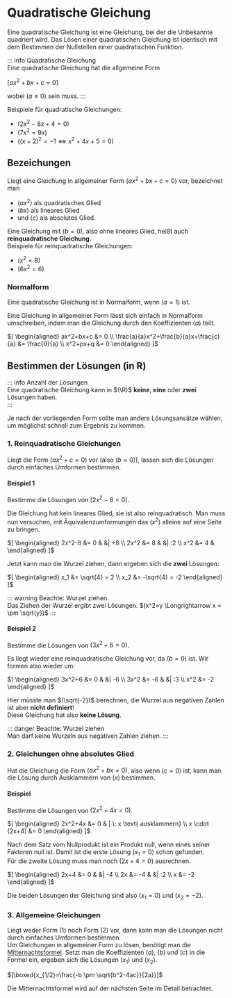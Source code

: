 # Quadratische Gleichung

Eine quadratische Gleichung ist eine Gleichung, bei der die Unbekannte quadriert wird. Das Lösen einer quadratischen
Gleichung ist identisch mit dem Bestimmen der Nullstellen einer quadratischen Funktion.

::: info Quadratische Gleichung  
Eine quadratische Gleichung hat die allgemeine Form

$[ax^2+bx+c=0]$

wobei $(a \neq 0)$ sein muss.
:::

Beispiele für quadratische Gleichungen:
  - $(2x^2-8x+4=0)$
  - $(7x^2=9x)$
  - $((x+2)^2=-1 \Leftrightarrow x^2+4x+5=0)$

## Bezeichungen
Liegt eine Gleichung in allgemeiner Form $(ax^2+bx+c=0)$ vor, bezeichnet man
  - $(ax^2)$ als quadratisches Glied
  - $(bx)$ als lineares Glied
  - und $(c)$ als absolutes Glied.
  
Eine Gleichung mit $(b=0)$, also ohne lineares Glied, heißt auch **reinquadratische Gleichung**.  
Beispiele für reinquadratische Gleichungen:
  - $(x^2=8)$
  - $(6x^2=6)$

### Normalform
Eine quadratische Gleichung ist in Normalform, wenn $(a=1)$ ist.

Eine Gleichung in allgemeiner Form lässt sich einfach in Normalform umschreiben, indem man
die Gleichung durch den Koeffizienten $(a)$ teilt.

$[
\begin{aligned}  
  ax^2+bx+c &= 0 \\  
  \frac{a}{a}x^2+\frac{b}{a}x+\frac{c}{a} &= \frac{0}{a} \\  
  x^2+px+q &= 0  
\end{aligned}  
]$

## Bestimmen der Lösungen (in R)

::: info Anzahl der Lösungen  
Eine quadratische Gleichung kann in $(\R)$ **keine**, **eine** oder **zwei** Lösungen haben.  
:::

Je nach der vorliegenden Form sollte man andere Lösungsansätze wählen, um möglichst schnell zum Ergebnis zu kommen.

### 1. Reinquadratische Gleichungen
Liegt die Form $(ax^2+c=0)$ vor (also $(b=0)$), lassen sich die Lösungen durch einfaches Umformen bestimmen.

#### Beispiel 1
  
Bestimme die Lösungen von $(2x^2-8=0)$.  

Die Gleichung hat kein lineares Glied, sie ist also reinquadratisch. Man muss nun versuchen, mit Äquivalenzumformungen 
das $(x^2)$ alleine auf eine Seite zu bringen.

$[
\begin{aligned}  
  2x^2-8 &= 0    & &| +8 \\  
  2x^2   &= 8    & &| :2 \\  
  x^2    &= 4    &  
\end{aligned}  
]$

Jetzt kann man die Wurzel ziehen, dann ergeben sich die **zwei** Lösungen:

$[
\begin{aligned}  
  x_1 &= \sqrt{4} = 2 \\  
  x_2 &= -\sqrt{4} = -2  
\end{aligned}  
]$

::: warning Beachte: Wurzel ziehen  
Das Ziehen der Wurzel ergibt zwei Lösungen.
$(x^2=y \Longrightarrow x = \pm \sqrt{y})$
:::

#### Beispiel 2
Bestimme die Lösungen von $(3x^2+6=0)$.

Es liegt wieder eine reinquadratische Gleichung vor, da $(b=0)$ ist. Wir formen also wieder um:

$[
\begin{aligned}  
  3x^2+6 &= 0   & &| -6 \\  
  3x^2   &= -6  & &| :3 \\  
  x^2    &= -2  
\end{aligned}  
]$

Hier müsste man $(\sqrt{-2})$ berechnen, die Wurzel aus negativen Zahlen ist aber **nicht definiert**!  
Diese Gleichung hat also **keine Lösung**.

::: danger Beachte: Wurzel ziehen  
Man darf keine Wurzeln aus negativen Zahlen ziehen.
:::

### 2. Gleichungen ohne absolutes Glied
Hat die Gleichung die Form $(ax^2+bx=0)$, also wenn $(c=0)$ ist,
kann man die Lösung durch Ausklammern von $(x)$ bestimmen.

#### Beispiel
Bestimme die Lösungen von $(2x^2+4x=0)$.

$[
\begin{aligned}  
  2x^2+4x        &= 0  & | \: x \text{ ausklammern} \\  
  x \cdot (2x+4) &= 0  
\end{aligned}  
]$

Nach dem Satz vom Nullprodukt ist ein Produkt null, wenn eines seiner Faktoren null ist. Damit ist die erste 
Lösung $(x_1=0)$ schon gefunden.  
Für die zweite Lösung muss man noch $(2x+4=0)$ ausrechnen.

$[
\begin{aligned}  
  2x+4    &= 0   & &| -4 \\  
  2x      &= -4  & &| :2 \\  
  x       &= -2  
\end{aligned}  
]$

Die beiden Lösungen der Gleichung sind also $(x_1=0)$ und $(x_2=-2)$.

### 3. Allgemeine Gleichungen
Liegt weder Form (1) noch Form (2) vor, dann kann man die Lösungen nicht durch einfaches Umformen
bestimmen.  
Um Gleichungen in allgemeiner Form zu lösen, benötigt man die 
[Mitternachtsformel](../mitternachtsformel). Setzt man die Koeffizienten $(a)$, $(b)$ und $(c)$ in die 
Formel ein, ergeben sich die Lösungen $(x_1)$ und $(x_2)$.

$[\boxed{x_{1/2}=\frac{-b \pm \sqrt{b^2-4ac}}{2a}}]$

Die Mitternachtsformel wird auf der nächsten Seite im Detail betrachtet.
